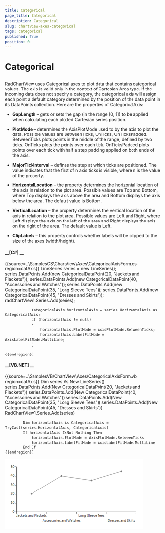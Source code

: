 ```yaml
---
title: Categorical
page_title: Categorical
description: Categorical
slug: chartview-axes-categorical
tags: categorical
published: True
position: 0
---
```


# Categorical



## 

RadChartView uses Categorical axes to plot data that contains categorical values. The axis is valid only in the 
          context of Cartesian Area type. If the incoming data does not specify a category, the categorical axis will 
          assign each point a default category determined by the position of the data point in its DataPoints collection. 
          Here are the properties of CategoricalAxis:
        

* __GapLength__  – gets or sets the gap (in the range [0, 1]) to be applied when 
              calculating each plotted Cartesian series position.
            

* __PlotMode__ – determines the AxisPlotMode used to by the axis to plot the data. 
              Possible values are BetweenTicks, OnTicks, OnTicksPadded. BetweenTicks plots points in the middle of the 
              range, defined by two ticks. OnTicks plots the points over each tick. OnTicksPadded plots points over each 
              tick with half a step padding applied on both ends of the axis.
            

* __MajorTickInterval__ – defines the step at which ticks are positioned. The value indicates 
              that the first of n axis ticks is visible, where n is the value of the property.
            

* __HorizontalLocation__ – the property determines the horizontal location of the axis in 
              relation to the plot area. Possible values are Top and Bottom, where Top displays the axis above the area and 
              Bottom displays the axis below the area. The default value is Bottom.
            

* __VerticalLocation__ – the property determines the vertical location of the axis in relation 
              to the plot area. Possible values are Left and Right, where Left displays the axis on the left of the area and Right
              displays the axis on the right of the area. The default value is Left.
            

* __ClipLabels__ – this property controls whether labels will be clipped to the size of the axes (width/height).
            

#### __[C#] __

{{source=..\SamplesCS\ChartView\Axes\CategoricalAxisForm.cs region=catAxis}}
	            LineSeries series = new LineSeries();
	            series.DataPoints.Add(new CategoricalDataPoint(20, "Jackets and Flackets"));
	            series.DataPoints.Add(new CategoricalDataPoint(40, "Accessories and Watches"));
	            series.DataPoints.Add(new CategoricalDataPoint(35, "Long Sleeve Tees"));
	            series.DataPoints.Add(new CategoricalDataPoint(45, "Dresses and Skirts"));
	            radChartView1.Series.Add(series);
	
	            CategoricalAxis horizontalAxis = series.HorizontalAxis as CategoricalAxis;
	            if (horizontalAxis != null)
	            {
	                horizontalAxis.PlotMode = AxisPlotMode.BetweenTicks;
	                horizontalAxis.LabelFitMode = AxisLabelFitMode.MultiLine;
	            }
	
	{{endregion}}



#### __[VB.NET] __

{{source=..\SamplesVB\ChartView\Axes\CategoricalAxisForm.vb region=catAxis}}
	        Dim series As New LineSeries()
	        series.DataPoints.Add(New CategoricalDataPoint(20, "Jackets and Flackets"))
	        series.DataPoints.Add(New CategoricalDataPoint(40, "Accessories and Watches"))
	        series.DataPoints.Add(New CategoricalDataPoint(35, "Long Sleeve Tees"))
	        series.DataPoints.Add(New CategoricalDataPoint(45, "Dresses and Skirts"))
	        RadChartView1.Series.Add(series)
	
	        Dim horizontalAxis As CategoricalAxis = TryCast(series.HorizontalAxis, CategoricalAxis)
	        If horizontalAxis IsNot Nothing Then
	            horizontalAxis.PlotMode = AxisPlotMode.BetweenTicks
	            horizontalAxis.LabelFitMode = AxisLabelFitMode.MultiLine
	        End If
	{{endregion}}

![chartview-axes-categorical 001](images/chartview-axes-categorical001.png)
